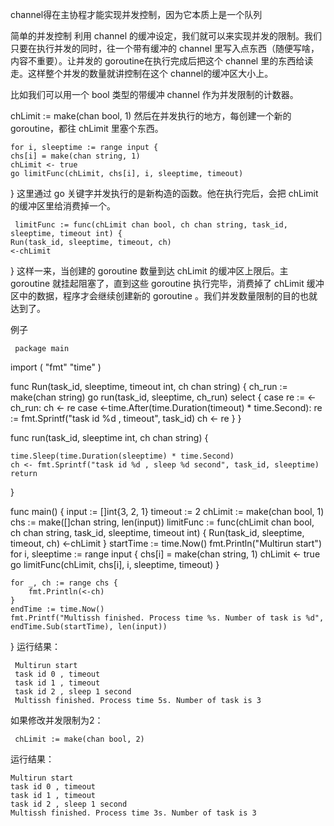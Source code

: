 ﻿channel得在主协程才能实现并发控制，因为它本质上是一个队列

简单的并发控制
利用 channel 的缓冲设定，我们就可以来实现并发的限制。我们只要在执行并发的同时，往一个带有缓冲的 channel 里写入点东西（随便写啥，内容不重要）。让并发的 goroutine在执行完成后把这个 channel 里的东西给读走。这样整个并发的数量就讲控制在这个 channel的缓冲区大小上。

比如我们可以用一个 bool 类型的带缓冲 channel 作为并发限制的计数器。

   chLimit := make(chan bool, 1)
然后在并发执行的地方，每创建一个新的 goroutine，都往 chLimit 里塞个东西。

    for i, sleeptime := range input {
    chs[i] = make(chan string, 1)
    chLimit <- true
    go limitFunc(chLimit, chs[i], i, sleeptime, timeout)
}
这里通过 go 关键字并发执行的是新构造的函数。他在执行完后，会把 chLimit的缓冲区里给消费掉一个。

     limitFunc := func(chLimit chan bool, ch chan string, task_id, sleeptime, timeout int) {
    Run(task_id, sleeptime, timeout, ch)
    <-chLimit
}
这样一来，当创建的 goroutine 数量到达 chLimit 的缓冲区上限后。主 goroutine 就挂起阻塞了，直到这些 goroutine 执行完毕，消费掉了 chLimit 缓冲区中的数据，程序才会继续创建新的 goroutine 。我们并发数量限制的目的也就达到了。

例子

     package main
 
import (
    "fmt"
    "time"
)
 
func Run(task_id, sleeptime, timeout int, ch chan string) {
    ch_run := make(chan string)
    go run(task_id, sleeptime, ch_run)
    select {
    case re := <-ch_run:
        ch <- re
    case <-time.After(time.Duration(timeout) * time.Second):
        re := fmt.Sprintf("task id %d , timeout", task_id)
        ch <- re
    }
}
 
func run(task_id, sleeptime int, ch chan string) {
 
    time.Sleep(time.Duration(sleeptime) * time.Second)
    ch <- fmt.Sprintf("task id %d , sleep %d second", task_id, sleeptime)
    return
}
 
func main() {
    input := []int{3, 2, 1}
    timeout := 2
    chLimit := make(chan bool, 1)
    chs := make([]chan string, len(input))
    limitFunc := func(chLimit chan bool, ch chan string, task_id, sleeptime, timeout int) {
        Run(task_id, sleeptime, timeout, ch)
        <-chLimit
    }
    startTime := time.Now()
    fmt.Println("Multirun start")
    for i, sleeptime := range input {
        chs[i] = make(chan string, 1)
        chLimit <- true
        go limitFunc(chLimit, chs[i], i, sleeptime, timeout)
    }
 
    for _, ch := range chs {
        fmt.Println(<-ch)
    }
    endTime := time.Now()
    fmt.Printf("Multissh finished. Process time %s. Number of task is %d", endTime.Sub(startTime), len(input))
}
运行结果：

     Multirun start
     task id 0 , timeout
     task id 1 , timeout
     task id 2 , sleep 1 second
     Multissh finished. Process time 5s. Number of task is 3
如果修改并发限制为2：

     chLimit := make(chan bool, 2)
运行结果：

    Multirun start
    task id 0 , timeout
    task id 1 , timeout
    task id 2 , sleep 1 second
    Multissh finished. Process time 3s. Number of task is 3